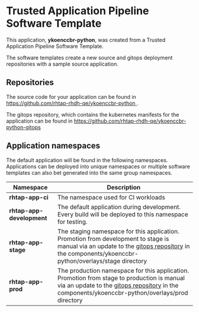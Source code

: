 # Trusted Application Pipeline Software Template

This application, **ykoenccbr-python**, was created from a Trusted Application Pipeline Software Template.

The software templates create a new source and gitops deployment repositories with a sample source application. 

## Repositories

The source code for your application can be found in [https://github.com/rhtap-rhdh-qe/ykoenccbr-python ](https://github.com/rhtap-rhdh-qe/ykoenccbr-python ).
 
The gitops repository, which contains the kubernetes manifests for the application can be found in 
[https://github.com/rhtap-rhdh-qe/ykoenccbr-python-gitops ](https://github.com/rhtap-rhdh-qe/ykoenccbr-python-gitops ) 

## Application namespaces 

The default application will be found in the following namespaces. Applications can be deployed into unique namespaces or multiple software templates can also bet generated into the same group namespaces.  

|  Namespace   |  Description   |  
| -------- | -------- |
| **rhtap-app-ci** | The namespace used for CI workloads |
| **rhtap-app-development** | The default application during development. Every build will be deployed to this namespace for testing. |
| **rhtap-app-stage** | The staging namespace for this application. Promotion from development to stage is manual via an update to the [gitops repository](https://github.com/rhtap-rhdh-qe/ykoenccbr-python-gitops ) in the components/ykoenccbr-python/overlays/stage directory |
| **rhtap-app-prod** | The production namespace for this application. Promotion from stage to production is manual via an update to the [gitops repository](https://github.com/rhtap-rhdh-qe/ykoenccbr-python-gitops ) in the components/ykoenccbr-python/overlays/prod directory |